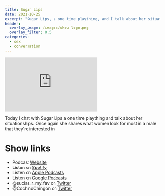 ```yaml
---
title: Sugar Lips
date: 2021-10-25
excerpt: "Sugar Lips, a one time plaything, and I talk about her situationships"
header:
  overlay_image: /images/show-logo.png
  overlay_filter: 0.5
categories: 
  - sex
  - conversation
---
```


<iframe src='https://embed.podcasts.apple.com/us/podcast/sugar-lips/id1548173787?i=1000539602011&amp;theme=dark' height='175' frameborder='0' allowtransparency='true' allow='encrypted-media''></iframe>

Today I chat with Sugar Lips a one time plaything and talk about her situationships. Once again she shares what women look for most in a male that they're interested in.

# Show links

* <i class='fas fa-link'></i>Podcast [ Website](https://sucias.xyz)
* <i class='fab fa-spotify'></i>Listen on [Spotify](https://open.spotify.com/show/3XjoipCU3QzeIaQAAQpBdW)
* <i class='fas fa-podcast'></i>Listen on [Apple Podcasts](https://podcasts.apple.com/us/podcast/sucias-are-my-favorite/id1548173787)
* <i class='fab fa-google-play'></i>Listen on [Google Podcasts](https://podcasts.google.com/feed/aHR0cHM6Ly9hbmNob3IuZm0vcy80MjI0YzYzYy9wb2RjYXN0L3Jzcw==)
* <i class='fab fa-twitter'></i>@sucias_r_my_fav on [Twitter](https://twitter.com/sucias_r_my_fav)
* <i class='fab fa-twitter'></i>@CochinoChingon on [Twitter](https://twitter.com/cochinochingon)
